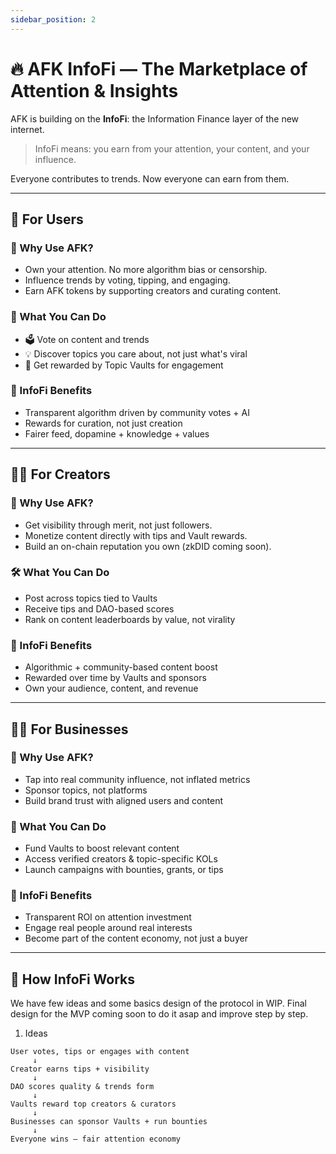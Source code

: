 ```yaml
---
sidebar_position: 2
---
```


# 🔥 AFK InfoFi — The Marketplace of Attention & Insights

AFK is building on the **InfoFi**: the Information Finance layer of the new internet.

> InfoFi means: you earn from your attention, your content, and your influence.

Everyone contributes to trends. Now everyone can earn from them.

---

## 🧑 For Users

### 🎯 Why Use AFK?
- Own your attention. No more algorithm bias or censorship.
- Influence trends by voting, tipping, and engaging.
- Earn AFK tokens by supporting creators and curating content.

### 🧠 What You Can Do
- 🗳️ Vote on content and trends
- 💡 Discover topics you care about, not just what's viral
- 🎁 Get rewarded by Topic Vaults for engagement

### 💎 InfoFi Benefits
- Transparent algorithm driven by community votes + AI
- Rewards for curation, not just creation
- Fairer feed, dopamine + knowledge + values

---

## 🧑‍🎨 For Creators

### 🚀 Why Use AFK?
- Get visibility through merit, not just followers.
- Monetize content directly with tips and Vault rewards.
- Build an on-chain reputation you own (zkDID coming soon).

### 🛠️ What You Can Do
- Post across topics tied to Vaults
- Receive tips and DAO-based scores
- Rank on content leaderboards by value, not virality

### 💎 InfoFi Benefits
- Algorithmic + community-based content boost
- Rewarded over time by Vaults and sponsors
- Own your audience, content, and revenue

---

## 🧑‍💼 For Businesses

### 📢 Why Use AFK?
- Tap into real community influence, not inflated metrics
- Sponsor topics, not platforms
- Build brand trust with aligned users and content

### 💼 What You Can Do
- Fund Vaults to boost relevant content
- Access verified creators & topic-specific KOLs
- Launch campaigns with bounties, grants, or tips

### 💎 InfoFi Benefits
- Transparent ROI on attention investment
- Engage real people around real interests
- Become part of the content economy, not just a buyer

---

## 🧬 How InfoFi Works

We have few ideas and some basics design of the protocol in WIP.
Final design for the MVP coming soon to do it asap and improve step by step.


1. Ideas

```plaintext
User votes, tips or engages with content
     ↓
Creator earns tips + visibility
     ↓
DAO scores quality & trends form
     ↓
Vaults reward top creators & curators
     ↓
Businesses can sponsor Vaults + run bounties
     ↓
Everyone wins — fair attention economy
